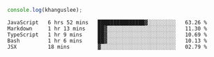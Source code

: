 ```js
console.log(khanguslee);
```

<!--START_SECTION:waka-->
```text
JavaScript   6 hrs 52 mins   ███████████████▓░░░░░░░░░   63.26 % 
Markdown     1 hr 13 mins    ██▓░░░░░░░░░░░░░░░░░░░░░░   11.30 % 
TypeScript   1 hr 9 mins     ██▓░░░░░░░░░░░░░░░░░░░░░░   10.69 % 
Bash         1 hr 6 mins     ██▓░░░░░░░░░░░░░░░░░░░░░░   10.13 % 
JSX          18 mins         ▓░░░░░░░░░░░░░░░░░░░░░░░░   02.79 % 
```
<!--END_SECTION:waka-->

<!--
**khanguslee/khanguslee** is a ✨ _special_ ✨ repository because its `README.md` (this file) appears on your GitHub profile.

Here are some ideas to get you started:

- 🔭 I’m currently working on ...
- 🌱 I’m currently learning ...
- 👯 I’m looking to collaborate on ...
- 🤔 I’m looking for help with ...
- 💬 Ask me about ...
- 📫 How to reach me: ...
- 😄 Pronouns: ...
- ⚡ Fun fact: ...
-->

